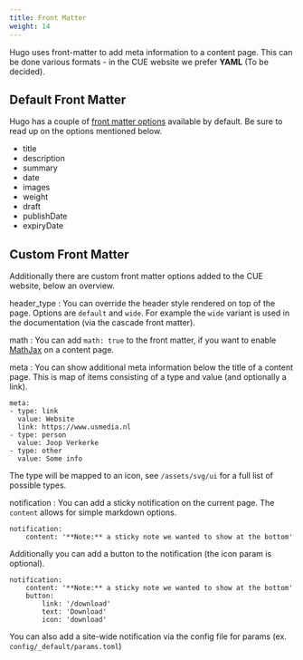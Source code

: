 ```yaml
---
title: Front Matter
weight: 14
---
```


Hugo uses front-matter to add meta information to a content page. This can be done various formats - in the CUE website we prefer **YAML** (To be decided).

## Default Front Matter

Hugo has a couple of [front matter options](https://gohugo.io/content-management/front-matter/) available by default.
Be sure to read up on the options mentioned below.

- title
- description
- summary
- date
- images
- weight
- draft
- publishDate
- expiryDate


## Custom Front Matter

Additionally there are custom front matter options added to the CUE website, below an overview.

header_type
: You can override the header style rendered on top of the page. Options are `default` and `wide`.
For example the `wide` variant is used in the documentation (via the cascade front matter).

math
: You can add `math: true` to the front matter, if you want to enable [MathJax](https://www.mathjax.org/) on a content page.

meta
: You can show additional meta information below the title of a content page. This is map of items consisting of a type and value (and optionally a link).
```
meta:
- type: link
  value: Website
  link: https://www.usmedia.nl
- type: person
  value: Joop Verkerke
- type: other
  value: Some info
```
The type will be mapped to an icon, see `/assets/svg/ui` for a full list of possible types.

notification
: You can add a sticky notification on the current page. The `content` allows for simple markdown options.
```
notification:
    content: '**Note:** a sticky note we wanted to show at the bottom'

```
Additionally you can add a button to the notification (the icon param is optional).
```
notification:
    content: '**Note:** a sticky note we wanted to show at the bottom'
    button:
        link: '/download'
        text: 'Download'
        icon: 'download'
```
You can also add a site-wide notification via the config file for params (ex. `config/_default/params.toml`)
